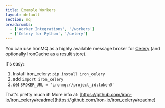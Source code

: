 ```yaml
---
title: Example Workers
layout: default
section: mq
breadcrumbs:
  - ['Worker Integrations', '/workers']
  - ['Celery for Python', '/celery']
---
```


You can use IronMQ as a highly available message broker for [Celery](http://celeryproject.org/) (and optionally IronCache as a
result store).

It's easy:

1. Install iron_celery: `pip install iron_celery`
1. add `import iron_celery`
1. set `BROKER_URL = 'ironmq://project_id:token@'`

That's pretty much it!  More info at: [https://github.com/iron-io/iron_celery#readme](https://github.com/iron-io/iron_celery#readme)

